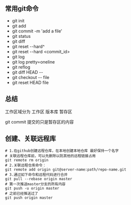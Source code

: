 ## 常用git命令

- git init
- git add <file>
- git commit -m 'add a file'
- git status
- git diff
- git reset --hard^
- git reset --hard <commit_id>
- git log
- git log pretty=oneline
- git reflog
- git diff HEAD -- <file>
- git checkout -- file
- git reset HEAD file



## 总结

工作区域分为 工作区 版本库 暂存区

git commit 提交的只是暂存区的内容



## 创建、关联远程库

```
# 1.在github创建远程仓库，在本地创建本地仓库 最好保持一个名字
# 关联远程仓库前，可以先删除以防其他的远程链接占用
git remote rm origin
# 2.关联远程仓库命令：
git remote add origin git@server-name:path/repo-name.git
# 3.通过如下命令和远程代码进行合并 
git pull --rebase origin master
# 第一次推送master分支的所有内容
git push -u origin master
# 之前已经推送过了
git push origin master

```






